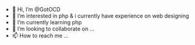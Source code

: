 - 👋 Hi, I’m @GotOCD
- 👀 I’m interested in php & i currently have experience on web designing
- 🌱 I’m currently learning php
- 💞️ I’m looking to collaborate on ...
- 📫 How to reach me ...

<!---
GotOCD/GotOCD is a ✨ special ✨ repository because its `README.md` (this file) appears on your GitHub profile.
You can click the Preview link to take a look at your changes.
--->
